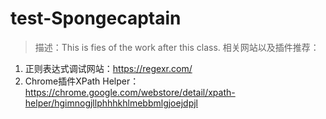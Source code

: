 # test-Spongecaptain
> 描述：This is fies of the work after this class.
相关网站以及插件推荐：
1. 正则表达式调试网站：https://regexr.com/
2. Chrome插件XPath Helper：https://chrome.google.com/webstore/detail/xpath-helper/hgimnogjllphhhkhlmebbmlgjoejdpjl
